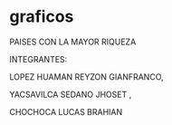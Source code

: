 # graficos
PAISES CON LA MAYOR RIQUEZA 

INTEGRANTES:

 LOPEZ HUAMAN REYZON GIANFRANCO,
 
 YACSAVILCA SEDANO JHOSET ,
 
 CHOCHOCA LUCAS BRAHIAN
